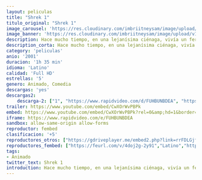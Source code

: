 ```yaml
---
layout: peliculas
title: "Shrek 1"
titulo_original: "Shrek 1"
image_carousel: 'https://res.cloudinary.com/imbriitneysam/image/upload/v1542779401/sherk1-poster-min.jpg'
image_banner: 'https://res.cloudinary.com/imbriitneysam/image/upload/v1542779402/sher-banner-min.jpg'
description: Hace mucho tiempo, en una lejanísima ciénaga, vivía un feroz ogro llamado Shrek. ... Para salvar su territorio, Shrek hace un pacto con Farquaad y emprende viaje para conseguir que la bella princesa Fiona acceda a ser la novia del Lord.
description_corta: Hace mucho tiempo, en una lejanísima ciénaga, vivía un feroz ogro llamado Shrek. ... Para salvar su territorio, Shrek hace un pacto con Farquaad y emprende viaje para conseguir que la bella princesa Fiona acceda a ser la novia del Lord.
category: 'peliculas'
anio: '2001'
duracion: '1h 35 min'
idioma: 'Latino'
calidad: 'Full HD'
estrellas: '5'
genero: Animado, Comedia
descargas: 'yes'
descargas2:
    descarga-2: ["1", "https://www.rapidvideo.com/d/FUHBUNBDEA", "https://www.google.com/s2/favicons?domain=www.rapidvideo.com","RapidVideo","https://res.cloudinary.com/imbriitneysam/image/upload/v1541473684/mexico.png", "Latino", "Full HD"]
trailer: https://www.youtube.com/embed/CwXOrWvPBPk
embed: https://www.youtube.com/embed/CwXOrWvPBPk?rel=0&amp;hd=1&border=0&wmode=opaque&enablejsapi=1&modestbranding=1&controls=1&showinfo=1
iframe: https://www.rapidvideo.com/e/FUHBUNBDEA
sandbox: allow-same-origin allow-forms
reproductor: fembed
clasificacion: '+5'
reproductores_otros: ["https://gdriveplayer.me/embed2.php?link=rrFDLGjfmZ6e9FfnP42l9ApzXkpczEvGvPSruObFmXF2dunDMCiTawvY28W5wrCze1XrP2I3FO0a3GrrW8pDoM5halhHWNFBTnmYp%252BIIgIydpGpzHOnNC5flzvAhZnyDMejNHmy9SnMOsmXpDb%252BGL1BbcRIHk%252FWJwP12O4JOTbr92EUYrjpJ%252BtBPZAqX35NVknoLsbjFCbNevIOnQxfFlg","Latino","https://www.zembed.to/public/dist/asteroid.html?id=cf7932de3d10c033cd14f1b36c098116&title=Shrek","Latino","https://mstream.space/ki4pf7ksj947","Latino"]
reproductores_fembed: ["https://feurl.com/v/4doj2g-2y91","Latino","https://animekao.xyz/v/gq0gkb-dr188jyj","Latino"]
tags:
- Animado
twitter_text: Shrek 1
introduction: Hace mucho tiempo, en una lejanísima ciénaga, vivía un feroz ogro llamado Shrek. ... Para salvar su territorio, Shrek hace un pacto con Farquaad y emprende viaje para conseguir que la bella princesa Fiona acceda a ser la novia del Lord.
---
```












